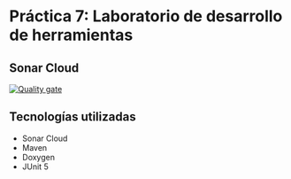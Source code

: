 # Práctica 7: Laboratorio de desarrollo de herramientas

## Sonar Cloud
[![Quality gate](https://sonarcloud.io/api/project_badges/quality_gate?project=DanielDRP_P7_LDH)](https://sonarcloud.io/summary/new_code?id=DanielDRP_P7_LDH)

## Tecnologías utilizadas
- Sonar Cloud
- Maven
- Doxygen
- JUnit 5
